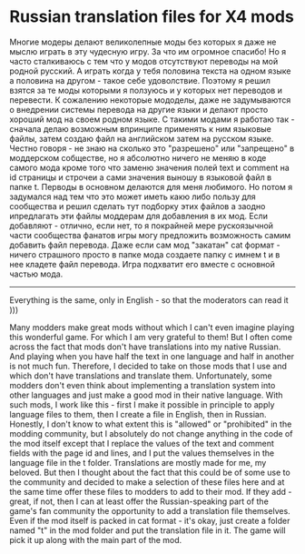 # Russian translation files for X4 mods

Многие модеры делают великолепные моды без которых я даже не мыслю играть в эту чудесную игру. За что им огромное спасибо! Но я часто сталкиваюсь с тем что у модов отсутствуют переводы на мой родной русский. А играть когда у тебя половина текста на одном языке а половина на другом - такое себе удоволствие. Поэтому я решил взятся за те моды которыми я ползуюсь и у которых нет переводов и перевести. 
К сожалению некоторые мододелы, даже не задумываются о внедрении системы перевода на другие языки и делают просто хороший мод на своем родном языке. С такими модами я работаю так - сначала делаю возможным впринципе применять к ним языковые файлы, затем создаю файл на английском затем на русском языке. Честно говоря - не знаю на сколько это "разрешено" или "запрещено" в моддерском собществе, но я абсолютно ничего не меняю в коде самого мода кроме того что заменю значения полей text и comment на id страницы и строчеи а сами значения выношу в языковой файл в папке t.
Перводы в основном делаются для меня любимого. Но потом я задумался над тем что это может иметь какю либо пользу для сообщества и решил сделать тут подборку этих файлов а заодно ипредлагать эти файлы моддерам для добавления в их мод. Если добавляют - отлично, если нет, то я покрайней мере рускоязычной части сообщества фанатов игры могу предложить возможность самим добавить файл перевода. Даже если сам мод "закатан" cat формат - ничего страшного просто в папке мода создаете папку с имнем t и в нее кладете файл перевода. Игра подхватит его вместе с основной частью мода. 

-----------------------------------------------------------------------------------------------------------------------------


Everything is the same, only in English - so that the moderators can read it )))

Many modders make great mods without which I can't even imagine playing this wonderful game. For which I am very grateful to them! But I often come across the fact that mods don't have translations into my native Russian. And playing when you have half the text in one language and half in another is not much fun. Therefore, I decided to take on those mods that I use and which don't have translations and translate them.
Unfortunately, some modders don't even think about implementing a translation system into other languages ​​and just make a good mod in their native language. With such mods, I work like this - first I make it possible in principle to apply language files to them, then I create a file in English, then in Russian. Honestly, I don't know to what extent this is "allowed" or "prohibited" in the modding community, but I absolutely do not change anything in the code of the mod itself except that I replace the values ​​of the text and comment fields with the page id and lines, and I put the values ​​themselves in the language file in the t folder. Translations are mostly made for me, my beloved. But then I thought about the fact that this could be of some use to the community and decided to make a selection of these files here and at the same time offer these files to modders to add to their mod. If they add - great, if not, then I can at least offer the Russian-speaking part of the game's fan community the opportunity to add a translation file themselves. Even if the mod itself is packed in cat format - it's okay, just create a folder named "t" in the mod folder and put the translation file in it. The game will pick it up along with the main part of the mod.
